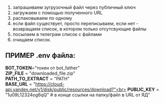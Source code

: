 1. запрашиваем зугрузочный файл через публичный ключ
2. загружаем с помощью полученного URL
3. распаковываем по одному
4. если файл существует, просто переписываем, если нет - возвращаем список,
 в котором только отсутсвующие файлы
5. посылаем в телеграм список с файлами
6. очищаем список.


## ПРИМЕР .env файла:

**BOT_TOKEN**="токен от bot_father" <br>
**ZIP_FILE** = "downloaded_file.zip"<br>
**PATH_TO_EXTRACT** = "PATH"<br>
**BASE_URL** = "https://cloud-api.yandex.net/v1/disk/public/resources/download?"<br>
**PUBLIC_KEY** = "1u09L12324og6qQ"  # в конце ссылки на папку/файл  в URL от ЯД"
